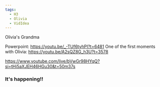 ```yaml
---
tags:
  - H3
  - Olivia
  - VidIdea
---
```



Olivia's Grandma

Powerpoint: https://youtu.be/_-TUf6tyhPI?t=6481
One of the first moments with Olivia: https://youtu.be/A2sQZ8G_h3U?t=3578

https://www.youtube.com/live/bVwGr98HYqQ?si=tHi5aXJEH46HGu30&t=50m37s

### It's happening!!
